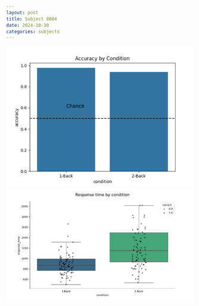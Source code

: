 ```yaml
---
layout: post
title: Subject 8004
date: 2024-10-30
categories: subjects
---
```


![](data/8004/run-7/8004_ATS_acc.png)
![](data/8004/run-7/8004_ATS_rt.png)
